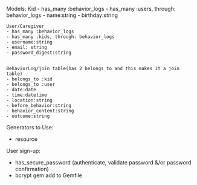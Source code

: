 Models: 
    Kid
    - has_many :behavior_logs
    - has_many :users, through: behavior_logs
    - name:string
    - birthday:string

    User/Caregiver
    - has_many :behavior_logs
    - has_many :kids, through: behavior_logs
    - username:string
    - email: string
    - password_digest:string


    BehaviorLog/join table(has 2 belongs_to and this makes it a join table)
    - belongs_to :kid
    - belongs_to :user
    - date:date
    - time:datetime
    - location:string
    - before_behavior:string
    - behavior_content:string
    - outcome:string

Generators to Use: 
- resource 

User sign-up: 
- has_secure_password (authenticate, validate password &/or password confirmation)
- bcrypt gem add to Gemfile
